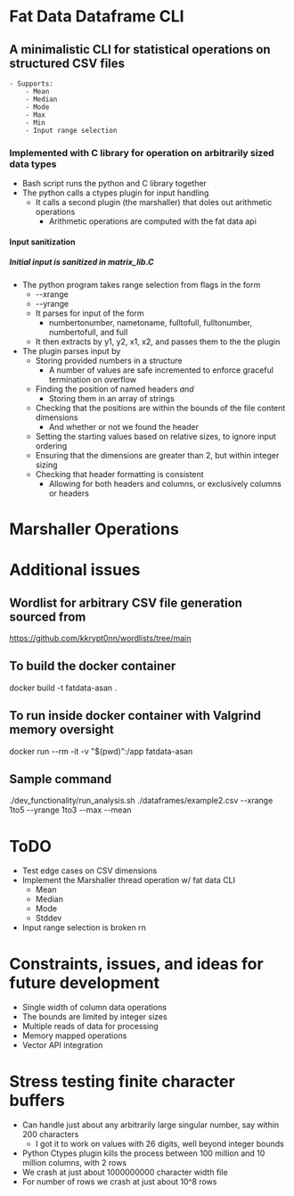 # Fat Data Dataframe CLI
## A minimalistic CLI for statistical operations on structured CSV files
    - Supports:
        - Mean
        - Median
        - Mode
        - Max
        - Min
        - Input range selection

### Implemented with C library for operation on arbitrarily sized data types
- Bash script runs the python and C library together
- The python calls a ctypes plugin for input handling
    - It calls a second plugin (the marshaller) that doles out arithmetic operations
        - Arithmetic operations are computed with the fat data api

#### Input sanitization

##### Initial input is sanitized in matrix_lib.C
<!-- ###### How are we sanitizing input? -->
- The python program takes range selection from flags in the form
    - --xrange
    - --yrange
    - It parses for input of the form
        - numbertonumber, nametoname, fulltofull, fulltonumber, numbertofull, and full
    - It then extracts by y1, y2, x1, x2, and passes them to the the plugin
- The plugin parses input by 
    - Storing provided numbers in a structure
        - A number of values are safe incremented to enforce graceful termination on overflow
    - Finding the position of named headers *and*
        - Storing them in an array of strings
    - Checking that the positions are within the bounds of the file content dimensions
        - And whether or not we found the header
    - Setting the starting values based on relative sizes, to ignore input ordering
    - Ensuring that the dimensions are greater than 2, but within integer sizing
    - Checking that header formatting is consistent
        - Allowing for both headers and columns, or exclusively columns or headers

# Marshaller Operations

# Additional issues
## Wordlist for arbitrary CSV file generation sourced from 
https://github.com/kkrypt0nn/wordlists/tree/main 

## To build the docker container
docker build -t fatdata-asan .

## To run inside docker container with Valgrind memory oversight
docker run --rm -it -v "$(pwd)":/app fatdata-asan

## Sample command
./dev_functionality/run_analysis.sh ./dataframes/example2.csv --xrange 1to5 --yrange 1to3 --max --mean

# ToDO
- Test edge cases on CSV dimensions
- Implement the Marshaller thread operation w/ fat data CLI
    - Mean
    - Median
    - Mode
    - Stddev
- Input range selection is broken rn

# Constraints, issues, and ideas for future development
- Single width of column data operations
- The bounds are limited by integer sizes
- Multiple reads of data for processing
- Memory mapped operations
- Vector API integration

# Stress testing finite character buffers
- Can handle just about any arbitrarily large singular number, say within 200 characters
    - I got it to work on values with 26 digits, well beyond integer bounds
- Python Ctypes plugin kills the process between 100 million and 10 million columns, with 2 rows
- We crash at just about 1000000000 character width file
- For number of rows we crash at just about 10^8 rows



